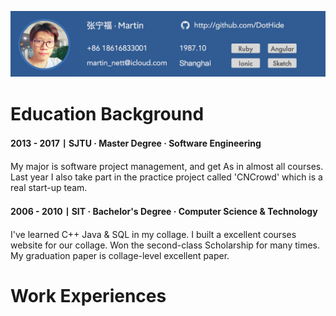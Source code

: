 ![Header](images/header.png)
# Education Background
#### 2013 - 2017丨SJTU · Master Degree · Software Engineering  
My major is software project management, and get As in almost all courses. Last year I also take part in the practice project called 'CNCrowd' which is a real start-up team.

#### 2006 - 2010丨SIT · Bachelor's Degree · Computer Science & Technology  
I've learned C++ Java & SQL in my collage. I built a excellent courses website for our collage. Won the second-class Scholarship for many times. My graduation paper is collage-level excellent paper.

# Work Experiences
